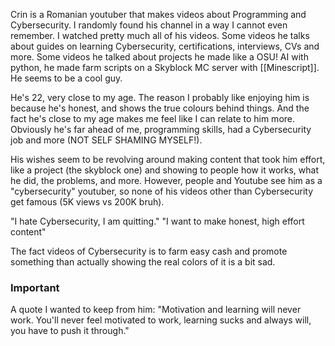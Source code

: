 Crin is a Romanian youtuber that makes videos about Programming and Cybersecurity. I randomly found his channel in a way I cannot even remember.
I watched pretty much all of his videos. Some videos he talks about guides on learning Cybersecurity, certifications, interviews, CVs and more. Some videos he talked about projects he made like a OSU! AI with python, he made farm scripts on a Skyblock MC server with [[Minescript]]. He seems to be a cool guy.

He's 22, very close to my age. The reason I probably like enjoying him is because he's honest, and shows the true colours behind things. And the fact he's close to my age makes me feel like I can relate to him more. Obviously he's far ahead of me, programming skills, had a Cybersecurity job and more (NOT SELF SHAMING MYSELF!).

His wishes seem to be revolving around making content that took him effort, like a project (the skyblock one) and showing to people how it works, what he did, the problems, and more.
However, people and Youtube see him as a "cybersecurity" youtuber, so none of his videos other than Cybersecurity get famous (5K views vs 200K bruh).

"I hate Cybersecurity, I am quitting."
"I want to make honest, high effort content"

The fact videos of Cybersecurity is to farm easy cash and promote something than actually showing the real colors of it is a bit sad.

### Important
A quote I wanted to keep from him:
"Motivation and learning will never work. You'll never feel motivated to work, learning sucks and always will, you have to push it through."